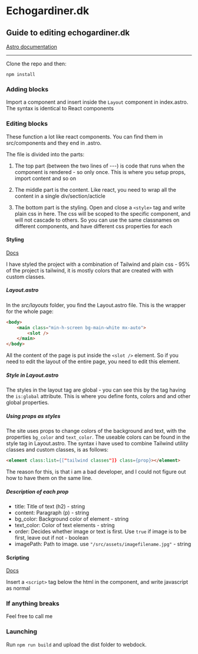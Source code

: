 # Echogardiner.dk

## Guide to editing echogardiner.dk

[Astro documentation](https://docs.astro.build/en/getting-started/)

---

Clone the repo and then:

`npm install`

### Adding blocks

Import a component and insert inside the `Layout` component in index.astro. The syntax is identical to React components

### Editing blocks

These function a lot like react components. You can find them in src/components and they end in .astro.

The file is divided into the parts:

1. The top part (between the two lines of ---) is code that runs when the component is rendered - so only once. This is where you setup props, import content and so on

2. The middle part is the content. Like react, you need to wrap all the content in a single div/section/acticle

3. The bottom part is the styling. Open and close a `<style>` tag and write plain css in here. The css will be scoped to the specific component, and will not cascade to others. So you can use the same classnames on different components, and have different css properties for each

#### Styling

[Docs](https://docs.astro.build/en/guides/styling/)

I have styled the project with a combination of Tailwind and plain css - 95% of the project is tailwind, it is mostly colors that are created with with custom classes.

##### Layout.astro

In the _src/layouts_ folder, you find the Layout.astro file. This is the wrapper for the whole page:

```html
<body>
    <main class="min-h-screen bg-main-white mx-auto">
        <slot />
    </main>
</body>
```

All the content of the page is put inside the `<slot />` element. So if you need to edit the layout of the entire page, you need to edit this element.

##### Style in Layout.astro

The styles in the layout tag are global - you can see this by the tag having the `is:global` attribute. This is where you define fonts, colors and and other global properties.

##### Using props as styles

The site uses props to change colors of the background and text, with the properties `bg_color` and `text_color`. The useable colors can be found in the style tag in Layout.astro. The syntax i have used to combine Tailwind utility classes and custom classes, is as follows:

```html
<element class:list={["tailwind classes"]} class={prop}></element>
```

The reason for this, is that i am a bad developer, and I could not figure out how to have them on the same line.

##### Description of each prop

-   title: Title of text (h2) - string
-   content: Paragraph (p) - string
-   bg_color: Background color of element - string
-   text_color: Color of text elements - string
-   order: Decides whether image or text is first. Use `true` if image is to be first, leave out if not - boolean
-   imagePath: Path to image. use `"/src/assets/imagefilename.jpg"` - string

#### Scripting

[Docs](https://docs.astro.build/en/guides/client-side-scripts/)

Insert a `<script>` tag below the html in the component, and write javascript as normal

### If anything breaks

Feel free to call me

### Launching

Run `npm run build` and upload the dist folder to webdock.
